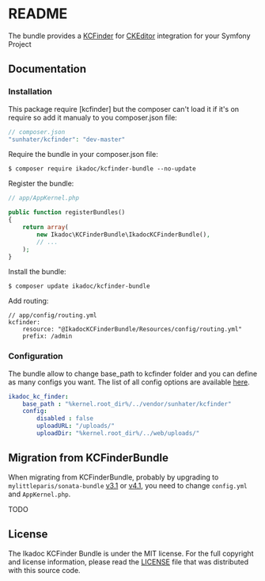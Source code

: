 # README

The bundle provides a [KCFinder](http://kcfinder.sunhater.com/) for [CKEditor](http://ckeditor.com/) integration for your Symfony Project

## Documentation

### Installation

This package require [kcfinder] but the composer can't load it if it's on require so add it manualy to you composer.json file:

``` php
// composer.json
"sunhater/kcfinder": "dev-master"
```

        
Require the bundle in your composer.json file:

```
$ composer require ikadoc/kcfinder-bundle --no-update
```

Register the bundle:

``` php
// app/AppKernel.php

public function registerBundles()
{
    return array(
        new Ikadoc\KCFinderBundle\IkadocKCFinderBundle(),
        // ...
    );
}
```

Install the bundle:

```
$ composer update ikadoc/kcfinder-bundle
```

Add routing:

```
// app/config/routing.yml
kcfinder:
    resource: "@IkadocKCFinderBundle/Resources/config/routing.yml"
    prefix: /admin
```


### Configuration

The bundle allow to change base_path to kcfinder folder and you can define as many configs you want. The list of all config options are available
[here](http://kcfinder.sunhater.com/install).

``` yaml
ikadoc_kc_finder:
    base_path : "%kernel.root_dir%/../vendor/sunhater/kcfinder"
    config:
        disabled : false
        uploadURL: "/uploads/"
        uploadDir: "%kernel.root_dir%/../web/uploads/"
```


## Migration from KCFinderBundle

When migrating from KCFinderBundle, probably by upgrading to `mylittleparis/sonata-bundle` [v3.1](https://github.com/MyLittleParis/SonataBundle/releases/tag/3.1) or [v4.1](https://github.com/MyLittleParis/SonataBundle/releases/tag/4.1), you need to change `config.yml` and `AppKernel.php`.

TODO


## License

The Ikadoc KCFinder Bundle is under the MIT license. For the full copyright and license information, please read the
[LICENSE](/LICENSE) file that was distributed with this source code.
